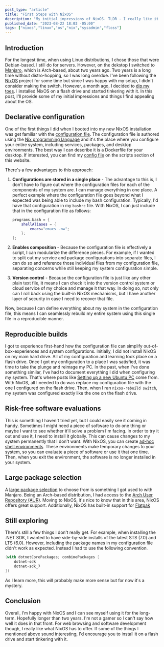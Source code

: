 ```yaml
---
post_type: "article" 
title: "First Steps with NixOS"
description: "My initial impressions of NixOS. TLDR - I really like it!"
published_date: "2023-08-22 18:03 -05:00"
tags: ["nixos","linux","os","nix","sysadmin","floss"]
---
```


## Introduction

For the longest time, when using Linux distributions, I chose those that were Debian-based. I still do for servers. However, on the dekstop I switched to [Manjaro](https://manjaro.org/), which is Arch-based, about two years ago. Two years is a long time without distro-hopping, so I was long overdue. I've been following the [NixOS](https://nixos.org/) project for some time but since I was happy with my setup, I didn't consider making the switch. However, a month ago, I decided to [dip my toes](/notes/maybe-switching-nixos). I installed NixOS on a flash drive and started tinkering with it. In this post, I'll provide some of my initial impressions and things I find appealing about the OS.

## Declarative configuration

One of the first things I did when I booted into my new NixOS installation was get familiar with the [configuration file](https://nixos.wiki/wiki/Overview_of_the_NixOS_Linux_distribution#Declarative_Configuration). The configuration file is authored using the [Nix programming language](https://nix.dev/tutorials/first-steps/nix-language) and it's the place where you configure your entire system, including services, packages, and desktop environments. The best way I can describe it is a Dockerfile for your desktop. If interested, you can find my [config file](/resources/snippets/nixos-configuration/) on the scripts section of this website. 


There's a few advantages to this approach:

1. **Configurations are stored in a single place** - The advantage to this is, I don't have to figure out where the configuration files for each of the components of my system are. I can manage everything in one place. A perfect example where the configuration file goes beyond what I expected was being able to include my bash configuration. Typically, I'd have that configuration in my `bashrc` file. With NixOS, I can just include that in the configuration file as follows:


    ```nix
    programs.bash = {
        shellAliases = {
            emacs="emacs -nw";
        };
    };
    ```

1. **Enables composition** - Because the configuration file is effectively a script, I can modularize the difference pieces. For example, if I wanted to split out my service and package configurations into separate files, I can do so and reference those individual files from my configuration file, separating concerns while still keeping my system configuration simple. 
1. **Version control** - Because the configuration file is just like any other plain text file, it means I can check it into the version control system or cloud service of my choice and manage it that way. In doing so, not only can I roll back using the built-in NixOS mechanisms, but I have another layer of security in case I need to recover that file. 

Now, because I can define everything about my system in the configuration file, this means I can seamlessly rebuild my entire system using this single file in a reproducible manner.

## Reproducible builds

I got to experience first-hand how the configuration file can simplify out-of-box-experiences and system configurations. Initially, I did not install NixOS on my main hard drive. All of my configuration and learning took place on a flash drive. Once I got my configuration to a place I was satisfied, it was time to take the plunge and reimage my PC. In the past, when I've done something similar, I've had to document everything I did when configuring my system. That's where posts like [Setting up a new Ubuntu PC](/posts/setting-up-new-ubuntu-pc/) come from. With NixOS, all I needed to do was replace my configuration file with the one I configured on the flash drive. Then, when I ran `nixos-rebuild switch`, my system was configured exactly like the one on the flash drive. 

## Risk-free software evaluations

This is something I haven't tried yet, but I could easily see it coming in handy. Sometimes I might need a piece of software to do one thing or maybe I want to see whether it'll solve a problem I'm facing. In order to try it out and use it, I need to install it globally. This can cause changes to my system permanently that I don't want. With NixOS, you can create [ad-hoc shell environments](https://nix.dev/tutorials/first-steps/ad-hoc-shell-environments#ad-hoc-shell-environments). These environments make temporary changes to your system, so you can evaluate a piece of software or use it that one time. Then, when you exit the environment, the software is no longer installed in your system.

## Large package selection

A [large package selection](https://search.nixos.org/packages) to choose from is something I got used to with Manjaro. Being an Arch-based distribution, I had access to the [Arch User Repository (AUR)](https://aur.archlinux.org/). Moving to NixOS, it's nice to know that in this area, NixOS offers great support. Additionally, NixOS has built-in support for [Flatpak](https://nixos.wiki/wiki/Flatpak)

## Still exploring

There's still a few things I don't really get. For example, when installing the .NET SDK, I wanted to have side-by-side installs of the latest STS (7.0) and LTS (6.0). However, including the package names in my configuration file didn't work as expected. Instead I had to use the following convention.

```nix
(with dotnetCorePackages; combinePackages [
    dotnet-sdk
    dotnet-sdk_7
])
```

As I learn more, this will probably make more sense but for now it's a mystery. 

## Conclusion

Overall, I'm happy with NixOS and I can see myself using it for the long-term. Hopefully longer than two years. I'm not a gamer so I can't say how well it does in that front. For web browsing and software development though, I really like what NixOS has to offer. If some of the things I mentioned above sound interesting, I'd encourage you to install it on a flash drive and start tinkering with it. 